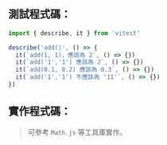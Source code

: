## 測試程式碼：
```js
import { describe, it } from 'vitest'

describe('add()', () => {
  it(`add(1, 1)，應該為 2`, () => {})
  it(`add('1','1') 應該為 2`, () => {})
  it(`add(0.1, 0.2) 應該為 0.3`, () => {})
  it(`add('1','1') 不應該為 '11'`, () => {})
})

```
## 實作程式碼：

> 可參考 `Math.js` 等工具庫實作。